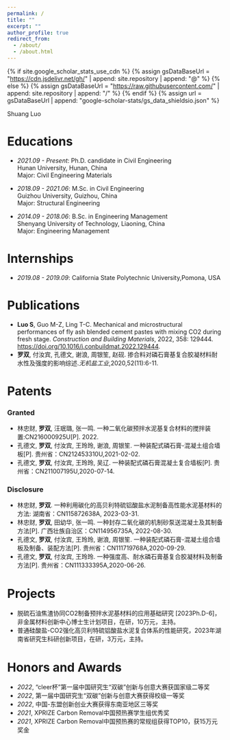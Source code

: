 ```yaml
---
permalink: /
title: ""
excerpt: ""
author_profile: true
redirect_from: 
  - /about/
  - /about.html
---
```


{% if site.google_scholar_stats_use_cdn %}
{% assign gsDataBaseUrl = "https://cdn.jsdelivr.net/gh/" | append: site.repository | append: "@" %}
{% else %}
{% assign gsDataBaseUrl = "https://raw.githubusercontent.com/" | append: site.repository | append: "/" %}
{% endif %}
{% assign url = gsDataBaseUrl | append: "google-scholar-stats/gs_data_shieldsio.json" %}

<span class='anchor' id='about-me'></span>

Shuang Luo


# Educations
- *2021.09 - Present*: Ph.D. candidate in Civil Engineering  
  Hunan University, Hunan, China  
  Major: Civil Engineering Materials  
  
- *2018.09 - 2021.06*: M.Sc. in Civil Engineering  
  Guizhou University, Guizhou, China  
  Major: Structural Engineering  

- *2014.09 - 2018.06*: B.Sc. in Engineering Management  
  Shenyang University of Technology, Liaoning, China  
  Major: Engineering Management  


# Internships
- *2019.08 - 2019.09*: California State Polytechnic University,Pomona, USA


# Publications 
- **Luo S**, Guo M-Z, Ling T-C. Mechanical and microstructural performances of fly ash blended cement pastes with mixing CO2 during fresh stage. *Construction and Building Materials*, 2022, 358: 129444. https://doi.org/10.1016/j.conbuildmat.2022.129444.
- **罗双**, 付汝宾, 孔德文, 谢浪, 周银笙, 赵砚. 掺合料对磷石膏基复合胶凝材料耐水性及强度的影响综述.*无机盐工业*,2020,52(11):6-11.

# Patents
### Granted
- 林忠财, **罗双**, 汪珉璐, 张一鸣. 一种二氧化碳预拌水泥基复合材料的搅拌装置:CN216000925U[P]. 2022.
- 孔德文, **罗双**, 付汝宾, 王玲玲, 谢浪, 周银笙. 一种装配式磷石膏-混凝土组合墙板[P]. 贵州省：CN212453310U,2021-02-02.
- 孔德文, **罗双**, 付汝宾, 王玲玲, 吴辽. 一种装配式磷石膏混凝土复合墙板[P]. 贵州省：CN211007195U,2020-07-14.

### Disclosure
- 林忠财, **罗双**. 一种利用碳化的高贝利特硫铝酸盐水泥制备高性能水泥基材料的方法: 湖南省：CN115872638A, 2023-03-31.
- 林忠财, **罗双**, 田幼华, 张一鸣. 一种封存二氧化碳的机制砂泵送混凝土及其制备方法[P]. 广西壮族自治区：CN114956735A, 2022-08-30.
- 孔德文, **罗双**, 付汝宾, 王玲玲, 谢浪, 周银笙. 一种装配式磷石膏-混凝土组合墙板及制备、装配方法[P]. 贵州省：CN111719768A,2020-09-29.
- 孔德文, **罗双**, 付汝宾, 王玲玲. 一种强度高、耐水磷石膏基复合胶凝材料及制备方法[P]. 贵州省：CN111333395A,2020-06-26.

# Projects
- 脱硫石油焦渣协同CO2制备预拌水泥基材料的应用基础研究 [2023Ph.D-6]，非金属材料创新中心博士生计划项目，在研，10万元，主持。
- 普通硅酸盐-CO2强化高贝利特硫铝酸盐水泥复合体系的性能研究，2023年湖南省研究生科研创新项目，在研，3万元，主持。

# Honors and Awards
- *2022*, “cleer杯”第一届中国研究生“双碳”创新与创意大赛获国家级二等奖
- *2022*, 第一届中国研究生“双碳”创新与创意大赛获得校级一等奖
- *2022*, 中国-东盟创新创业大赛获得东南亚地区三等奖
- *2021*, XPRIZE Carbon Removal中国预热赛学生组优秀奖
- *2021*, XPRIZE Carbon Removal中国预热赛的常规组获得TOP10，获15万元奖金

